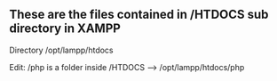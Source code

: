 These are the files contained in /HTDOCS sub directory in XAMPP
---------------------------------------------------------------

Directory
/opt/lampp/htdocs

Edit: /php is a folder inside /HTDOCS
     --> /opt/lampp/htdocs/php

